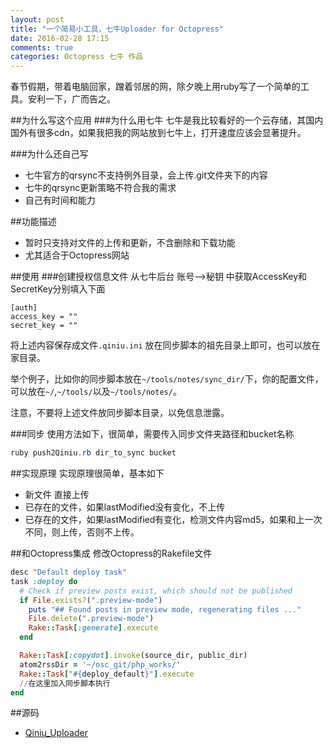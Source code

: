 ```yaml
---
layout: post
title: "一个简易小工具，七牛Uploader for Octopress"
date: 2016-02-28 17:15
comments: true
categories: Octopress 七牛 作品
---
```

春节假期，带着电脑回家，蹭着邻居的网，除夕晚上用ruby写了一个简单的工具。安利一下，广而告之。
<!--more-->

##为什么写这个应用
###为什么用七牛
七牛是我比较看好的一个云存储，其国内国外有很多cdn，如果我把我的网站放到七牛上，打开速度应该会显著提升。

###为什么还自己写
  * 七牛官方的qrsync不支持例外目录，会上传.git文件夹下的内容
  * 七牛的qrsync更新策略不符合我的需求
  * 自己有时间和能力

##功能描述
  * 暂时只支持对文件的上传和更新，不含删除和下载功能
  * 尤其适合于Octopress网站

##使用
###创建授权信息文件
从七牛后台 账号-->秘钥 中获取AccessKey和SecretKey分别填入下面
```
[auth]
access_key = ""
secret_key = ""
```
将上述内容保存成文件`.qiniu.ini` 放在同步脚本的祖先目录上即可，也可以放在家目录。

举个例子，比如你的同步脚本放在`~/tools/notes/sync_dir/`下，你的配置文件，可以放在`~/`,`~/tools/`以及`~/tools/notes/`。

注意，不要将上述文件放同步脚本目录，以免信息泄露。

###同步
使用方法如下，很简单，需要传入同步文件夹路径和bucket名称

```java
ruby push2Qiniu.rb dir_to_sync bucket
```

##实现原理
实现原理很简单，基本如下
  
  * 新文件 直接上传
  * 已存在的文件，如果lastModified没有变化，不上传
  * 已存在的文件，如果lastModified有变化，检测文件内容md5，如果和上一次不同，则上传，否则不上传。


##和Octopress集成
修改Octopress的Rakefile文件
```ruby
desc "Default deploy task"
task :deploy do
  # Check if preview posts exist, which should not be published
  if File.exists?(".preview-mode")
    puts "## Found posts in preview mode, regenerating files ..."
    File.delete(".preview-mode")
    Rake::Task[:generate].execute
  end

  Rake::Task[:copydot].invoke(source_dir, public_dir)
  atom2rssDir = '~/osc_git/php_works/'
  Rake::Task["#{deploy_default}"].execute
  //在这里加入同步脚本执行
end
```


##源码
  * [Qiniu_Uploader](https://github.com/androidyue/Qiniu_Uploader)









